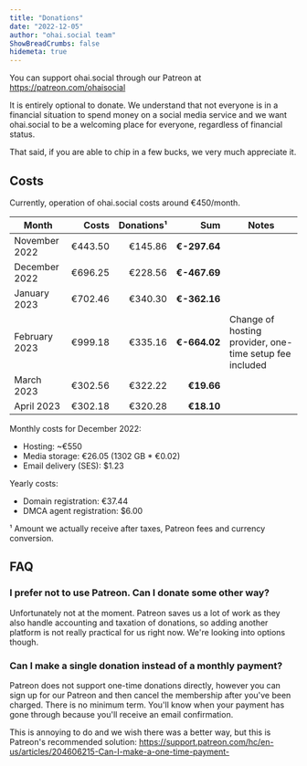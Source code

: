 ```yaml
---
title: "Donations"
date: "2022-12-05"
author: "ohai.social team"
ShowBreadCrumbs: false
hidemeta: true
---
```



You can support ohai.social through our Patreon at https://patreon.com/ohaisocial

It is entirely optional to donate. We understand that not everyone is in a financial situation to spend money on a social media service and we want ohai.social to be a welcoming place for everyone, regardless of financial status.

That said, if you are able to chip in a few bucks, we very much appreciate it.

## Costs

Currently, operation of ohai.social costs around €450/month.

| Month         | Costs    | Donations¹ | Sum           | Notes     |
|---------------|---------:|-----------:|--------------:|-----------|
| November 2022 | €443.50  | €145.86    | **€-297.64**  |           |
| December 2022 | €696.25  | €228.56    | **€-467.69**  |           |
| January 2023  | €702.46  | €340.30    | **€-362.16**  |           |
| February 2023 | €999.18  | €335.16    | **€-664.02**  | Change of hosting provider, one-time setup fee included  |
| March 2023    | €302.56  | €322.22    | **€19.66**    |           |
| April 2023    | €302.18  | €320.28    | **€18.10**    |           |

Monthly costs for December 2022:

* Hosting: ~€550
* Media storage: €26.05 (1302 GB * €0.02)
* Email delivery (SES): $1.23

Yearly costs:

* Domain registration: €37.44
* DMCA agent registration: $6.00

¹ Amount we actually receive after taxes, Patreon fees and currency conversion.  

## FAQ
### I prefer not to use Patreon. Can I donate some other way?

Unfortunately not at the moment. Patreon saves us a lot of work as they also handle accounting and taxation of donations, so adding another platform is not really practical for us right now. We're looking into options though.

### Can I make a single donation instead of a monthly payment?

Patreon does not support one-time donations directly, however you can sign up for our Patreon and then cancel the membership after you've been charged. There is no minimum term. You'll know when your payment has gone through because you'll receive an email confirmation. 

This is annoying to do and we wish there was a better way, but this is Patreon's recommended solution: https://support.patreon.com/hc/en-us/articles/204606215-Can-I-make-a-one-time-payment-
